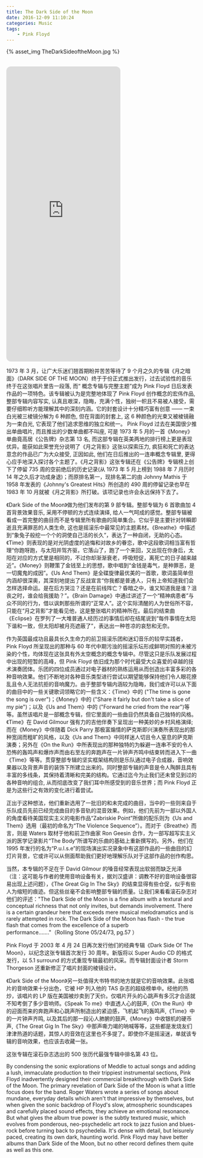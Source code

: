 ```yaml
---
title: The Dark Side of the Moon
date: 2016-12-09 11:10:24
categories: Music
tags:
	- Pink Floyd
---
```


{% asset_img TheDarkSideoftheMoon.jpg %}

<!-- more -->

<br>

<iframe style="border-radius:12px" src="https://open.spotify.com/embed/album/4LH4d3cOWNNsVw41Gqt2kv?utm_source=generator" width="60%" height="780" frameBorder="0" allowfullscreen="" allow="autoplay; clipboard-write; encrypted-media; fullscreen; picture-in-picture" loading="lazy"></iframe>

<br>

1973 年 3 月，让广大乐迷们翘首期盼并苦苦等待了 9 个月之久的专辑《月之暗面》（DARK SIDE OF THE MOON）终于于份正式推出发行，过去试验性的音乐终于在这张唱片里告一段落, 而“ 概念专辑与完整主题”成为 Pink Floyd 日后发表作品的一项特色。该专辑被认为是完整地体现了 Pink Floyd 创作概念的宏伟作品, 整部专辑内容写实, 认真且艰深，隐晦，充满个性，独树一帜且不易被人接受，需要仔细聆听方能理解其中的深刻内涵。它的封套设计十分精巧富有创意 —— 一束白光被三棱镜分解为 6 种颜色, 但在背面的封套上, 这 6 种颜色的光束又被棱镜融为一束白光, 它表现了他们追求思维的独立和统一。 Pink Floyd 过去在美国很少推出单曲唱片, 而且推出的少数单曲都不叫座, 可是 1973 年 5 月的一首《Money》单曲竟高居《公告牌》杂志第 13 名, 而这部专辑在英美两地的排行榜上更是表现优异。能获如此荣誉充分说明了《月之背影》这张以探索压力, 疯狂和死亡的表达意念的作品已广为大众接受, 正因如此, 他们在日后推出的一连串概念专辑里, 更得心应手地深入探讨各个主题了。《月之背影》这张专辑还在《公告牌》专辑榜上创下了停留 735 周的空前绝后的历史记录(从 1973 年 5 月上榜到 1988 年 7 月历时 14 年之久后才功成身退)；而原排名第一，现排名第二的由 Johnny Mathis 于 1958 年发表的《Johnny's Greatest Hits》所创造的 490 周的停留记录也早在 1983 年 10 月就被《月之背影》所打破。该项记录也许会永远保持下去了。

《Dark Side of the Moon》做为他们发布的第 9 部专辑。整部专辑为 6 首歌曲加 4 首背景效果音乐, 采用不停顿的方式连续演绎, 给人一气呵成的感觉。整部专辑被看成一首完整的曲目而不是专辑里所有歌曲的简单集合。它似乎是主要针对转瞬即逝且充满罪恶的人类生命, 这也是摇滚乐中最常见的主题素材。《Breathe》中描述到“象兔子般挖一个个的洞使自己活的长久”，表达了一种自闭，无助的心态。《Time》则表现的是对光阴虚度的追悔和对故乡的眷恋，歌中这段歌词相当富有哲理“你跑呀跑，与太阳并驾齐驱，它落山了，跑了一个来回，又出现在你身后，太阳在对应的方式里是相同的，不过你却渐渐衰老，呼吸短促，离死亡的日子越来越近”。《Money》则鞭策了金钱至上的思想，歌中唱到“金钱是毒气，是种罪恶，是一切魔鬼的成因”。《Us And Them》是全碟旋律最优美的一首歌，歌词虽简单但内涵却很深奥，其深刻地提出了反战宣言“你我都是普通人，只有上帝知道我们会怎样选择命运。是在后方哭泣？还是在前线阵亡？昏暗之中，谁又知道我是谁？沮丧之时，谁会给我援助？”。《Brain Damage》中通过讲述了一个“精神病患者”与众不同的行为，借以讽刺那些所谓的“正常人”。这个实际清醒的人为世俗所不容，只能在“月之背影”才能看见他，这是整张唱片的精神所在。最后的结束曲《Eclipse》在罗列了一大堆普通人经历过的事情后却在结尾说到“每件事情在太阳下谐和一致，但太阳却被月亮遮蔽了”，表达出一种苍凉的哀愁和无奈。

作为英国最成功且最具长久生命力的前卫摇滚乐团和迷幻音乐的较早实践者，Pink Floyd 所呈现出的那种与 60 年代中期污浊的摇滚乐坛形成鲜明对照的未被污染的个性，均体现在这张具有外太空概念的概念专辑中。尽管这只是乐队发展过程中出现的短暂的高峰，但 Pink Floyd 依旧成为那个时代最受大众喜爱的卓越的技术演奏团体。乐团的四位成员通过对电子器材的熟练运用从而创造出丰富多彩的各种音响效果。他们不断地对各种音乐类型进行尝试以期望能够保持他们令人眼花撩乱且令人无法抗拒的音响魔力。由于整部专辑内涵较为隐晦，我们或许可以从下面的曲目中的一些关键歌词领略它的一些含义：《Time》中的 ("The time is gone the song is over")；《Money》中的 ("Share it fairly but don't take a slice of my pie")；以及《Us and Them》中的 ("Forward he cried from the rear")等等。虽然该唱片是一部概念专辑，但它里面的一些曲目仍然具备自己独特的风格。《Time》在 David Gilmour 强有力的吉他伴奏下呈现出一种美妙的乡村风格演绎;而在《Money》中伴随着 Dick Parry 那极富煽情的萨克斯即兴演奏所表现出的那种宽阔而粗旷的风格，以及《Us and Them》中同样迷人切且令人窒息的萨克斯演奏；另外在《On the Run》中所表现出的那种独特的为躲避一连串不安的令人恐怖的轰鸣声和爆炸声而由右至左的奔跑声在一片钟声齐鸣中结束转而进入下一曲《Time》等等。贯穿整部专辑的坚实框架结构则是乐队通过电子合成器，音响效果器以及背景声音的装饰下所建立出来的。同时整部专辑的声音是令人陶醉且具有丰富的多线条，其保持着清晰和完美的结构。它通过迄今为止我们还未曾见到过的各种音响的组合, 从而彻底改变了我们耳中所感受到的音乐世界；而 Pink Floyd 正是为这些行之有效的变化进行着尝试。

正出于这种想法，他们重新选用了一批旧的和未完成的曲目，当中的一些则来自于乐队成员先前已经完成曲目的多音轨的混音效果。例如，他们先前为一部以外国人的角度看待美国现实主义的电影作品“Zabriskie Point”所做的配乐则为《Us and Them》选用（最初的命名为“The Violence Sequence”）。而对于《Breathe》而言，则是 Waters 取材于他和前卫作曲家 Ron Geesin 合作，为一部写超写实主义派的医学记录影片“The Body”所谱写的乐曲的基础上重新撰写的。另外，他们在 1995 年发行的名为“P.u.l.s.e”的现场演出实况录象中有这部作品的一些曲目的幻灯片背景，它或许可以从侧面帮助我们更好地理解乐队对于这部作品的创作构思。

当然，本专辑的不足在于 David Gilmour 的嗓音经常表现出软弱而缺乏光泽（注：这可能与作者的使用音响设备有关，据刘汉盛讲：调教不好的音响设备很容易出现上述问题），《The Great Gig In The Sky》的结束显得有些仓促，似乎有些人为缩短的痕迹。但这些丝毫不会影响整部专辑的质量。让我们来看看滚石杂志对他们的评述："The Dark Side of the Moon is a fine album with a textural and conceptual richness that not only invites, but demands involvement. There is a certain grandeur here that exceeds mere musical melodramatics and is rarely attempted in rock. The Dark Side of the Moon has flash - the true flash that comes from the excellence of a superb performance......."（Rolling Stone 05/24/73, pg.57 ）

Pink Floyd 于 2003 年 4 月 24 日再次发行他们的经典专辑《Dark Side Of The Moon》，以纪念这张专辑首次发行 30 周年。新版将以 Super Audio CD 的格式发行，以 5.1 surround 的方式重现专辑最初的风采。而专辑封面设计者 Storm Thorgeson 还重新修正了唱片封面的棱镜设计。

《Dark Side of the Moon》另一处值得大书特书的地方就是它的音响效果。此张唱片的音响效果十分出色，它被 HP 列入他的 TAS 杂志的超级榜单中。经他的热炒，该唱片的 LP 版在美国被炒卖到了天价。仅唱片开头的心跳声有多沉才合适就不知考倒了多少音响师。《Speak To me》中直透人心的鼓声,《On the Run》中的迎面而来的奔跑声和心跳声所制造出的紧迫感，飞机起飞的轰鸣声,《Time》中的一片钟声齐鸣, 以及其后的那一段沁人肺腑的鼓声,《Money》中收银机的硬币声,《The Great Gig In The Sky》中那声嘶力竭的呐喊等等，这些都是发烧友们津津热道的话题，其惊人的音效在这里也不多提了。即使你不是摇滚迷，单就该专辑的音响效果，也应该去收藏一张。

这张专辑在滚石杂志选出的 500 张历代最强专辑中排名第 43 位。

By condensing the sonic explorations of Meddle to actual songs and adding a lush, immaculate production to their trippiest instrumental sections, Pink Floyd inadvertently designed their commercial breakthrough with Dark Side of the Moon. The primary revelation of Dark Side of the Moon is what a little focus does for the band. Roger Waters wrote a series of songs about mundane, everyday details which aren't that impressive by themselves, but when given the sonic backdrop of Floyd's slow, atmospheric soundscapes and carefully placed sound effects, they achieve an emotional resonance. But what gives the album true power is the subtly textured music, which evolves from ponderous, neo-psychedelic art rock to jazz fusion and blues-rock before turning back to psychedelia. It's dense with detail, but leisurely paced, creating its own dark, haunting world. Pink Floyd may have better albums than Dark Side of the Moon, but no other record defines them quite as well as this one.
